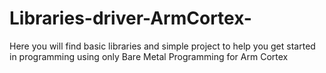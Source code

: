 # Libraries-driver-ArmCortex-
Here you will find basic libraries and simple project to help you get started in programming using only Bare Metal Programming for Arm Cortex 
